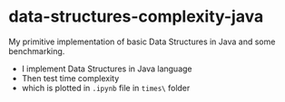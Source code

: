 # data-structures-complexity-java
My primitive implementation of basic Data Structures in Java and some benchmarking.

* I implement Data Structures in Java language
* Then test time complexity 
* which is plotted in `.ipynb` file in `times\` folder
